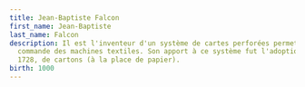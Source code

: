 ```yaml
---
title: Jean-Baptiste Falcon
first_name: Jean-Baptiste
last_name: Falcon
description: Il est l'inventeur d'un système de cartes perforées permettant la
  commande des machines textiles. Son apport à ce système fut l'adoption, en
  1728, de cartons (à la place de papier).
birth: 1000
---
```

